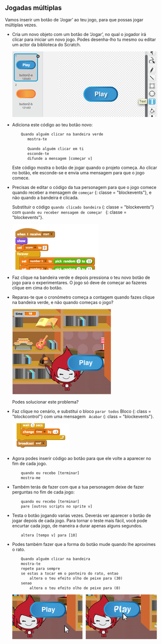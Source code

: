 ## Jogadas múltiplas

Vamos inserir um botão de ‘Jogar’ ao teu jogo, para que possas jogar múltiplas vezes.

+ Cria um novo objeto com um botão de ‘Jogar’, no qual o jogador irá clicar para iniciar um novo jogo. Podes desenha-lho tu mesmo ou editar um actor da biblioteca do Scratch.
    
    ![captura de ecrã](images/brain-play.png)

+ Adiciona este código ao teu botão novo:
    
    ```blocks
        Quando alguém clicar na bandeira verde
           mostra-te
    
           Quando alguém clicar em ti
           esconde-te
           difunde a mensagem [começar v]
    ```
    
    Este código mostra o botão de jogar quando o projeto começa. Ao clicar no botão, ele esconde-se e envia uma mensagem para que o jogo comece.

+ Precisas de editar o código da tua personagem para que o jogo comece quando receber a mensagem de `começar` {: classe = "blockevents"}, e não quando a bandeira é clicada.
    
    Substituir o código `quando clicado bandeira` {: classe = "blockevents"} com `quando eu receber mensagem de começar ` {: classe = "blockevents"}.
    
    ![captura de ecrã](images/brain-start.png)

+ Faz clique na bandeira verde e depois pressiona o teu novo botão de jogo para o experimentares. O jogo só deve de começar ao fazeres clique em cima do botão.

+ Reparas-te que o cronómetro começa a contagem quando fazes clique na bandeira verde, e não quando começas o jogo?
    
    ![captura de ecrã](images/brain-timer-bug.png)
    
    Podes solucionar este problema?

+ Faz clique no cenário, e substitui o bloco ` parar todos ` Bloco {: class = "blockcontrol"} com uma mensagem ` Acabar` {: class = "blockevents"}.
    
    ![captura de ecrã](images/brain-end.png)

+ Agora podes inserir código ao botão para que ele volte a aparecer no fim de cada jogo.
    
    ```blocks
        quando eu recebo [terminar] 
        mostra-me
    ```

+ Também terás de fazer com que a tua personagem deixe de fazer perguntas no fim de cada jogo:
    
    ```blocks
        quando eu recebo [terminar] 
        pare [outros scripts no sprite v]
    ```

+ Testa o botão jogando varias vezes. Deverás ver aparecer o botão de jogar depois de cada jogo. Para tornar o teste mais fácil, você pode encurtar cada jogo, de maneira a durar apenas alguns segundos.
    
    ```blocks
        altera [tempo v] para [10]
    ```

+ Podes também fazer que a forma do botão mude quando lhe aproximes o rato.
    
    ```blocks
        Quando alguém clicar na bandeira
        mostra-te
        repete para sempre
        se estas a tocar em o ponteiro do rato, entao
            altera o teu efeito olho de peixe para (30)
        senao
            altera o teu efeito olho de peixe para (0)
    ```
    
    ![captura de ecrã](images/brain-fisheye.png)